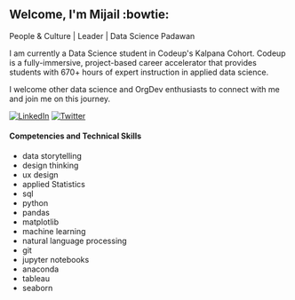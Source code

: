 ## Welcome, I'm Mijail :bowtie:
People & Culture | Leader | Data Science Padawan

I am currently a Data Science student in Codeup's Kalpana Cohort. Codeup is a fully-immersive, project-based career accelerator that provides students with 670+ hours of expert instruction in applied data science. 

I welcome other data science and OrgDev enthusiasts to connect with me and join me on this journey.

[![LinkedIn](https://img.shields.io/badge/mijailmariano-blue?style=flat&logo=linkedin&labelColor=blue)](https://www.linkedin.com/in/mijailmariano) [![Twitter](https://img.shields.io/badge/mijail_mariano-1DA1F2?style=for-the-badge&logo=twitter&logoColor=white)](https://twitter.com/mijail_mariano)



#### Competencies and Technical Skills

- data storytelling 
- design thinking
- ux design
- applied Statistics
- sql
- python
- pandas
- matplotlib
- machine learning
- natural language processing
- git
- jupyter notebooks
- anaconda
- tableau
- seaborn
